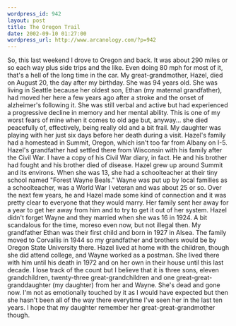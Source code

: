 ```yaml
--- 
wordpress_id: 942
layout: post
title: The Oregon Trail
date: 2002-09-10 01:27:00
wordpress_url: http://www.arcanology.com/?p=942
---
```

So, this last weekend I drove to Oregon and back. It was about 290 miles or so each way plus side trips and the like. Even doing 80 mph for most of it, that's a hell of the long time in the car. My great-grandmother, Hazel, died on August 20, the day after my birthday. She was 94 years old. She was living in Seattle because her oldest son, Ethan (my maternal grandfather), had moved her here a few years ago after a stroke and the onset of alzheimer's following it. She was still verbal and active but had experienced a progressive decline in memory and her mental ability. This is one of my worst fears of mine when it comes to old age but, anyway... she died peacefully of, effectively, being really old and a bit frail. My daughter was playing with her just six days before her death during a visit. Hazel's family had a homestead in Summit, Oregon, which isn't too far from Albany on I-5. Hazel's grandfather had settled there from Wisconsin with his family after the Civil War. I have a copy of his Civil War diary, in fact. He and his brother had fought and his brother died of disease. Hazel grew up around Summit and its environs. When she was 13, she had a schoolteacher at their tiny school named "Forest Wayne Beals." Wayne was put up by local families as a schoolteacher, was a World War I veteran and was about 25 or so. Over the next few years, he and Hazel made some kind of connection and it was pretty clear to everyone that they would marry. Her family sent her away for a year to get her away from him and to try to get it out of her system. Hazel didn't forget Wayne and they married when she was 16 in 1924. A bit scandalous for the time, moreso even now, but not illegal then. My grandfather Ethan was their first child and born in 1927 in Alsea. The family moved to Corvallis in 1944 so my grandfather and brothers would be by Oregon State University there. Hazel lived at home with the children, though she did attend college, and Wayne worked as a postman. She lived there with him until his death in 1972 and on her own in their house until this last decade. I lose track of the count but I believe that it is three sons, eleven grandchildren, twenty-three great-grandchildren and one great-great-granddaughter (my daughter) from her and Wayne. She's dead and gone now. I'm not as emotionally touched by it as I would have expected but then she hasn't been all of the way there everytime I've seen her in the last ten years. I hope that my daughter remember her great-great-grandmother though.